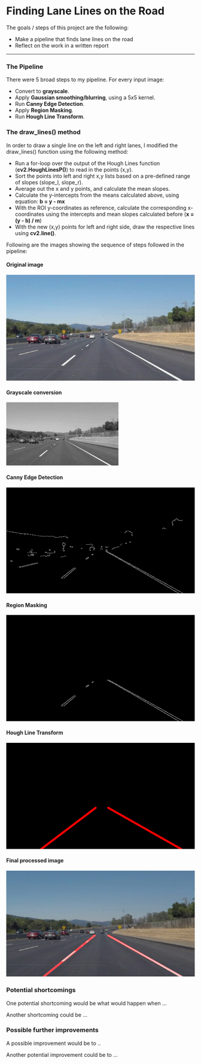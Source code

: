 # **Finding Lane Lines on the Road** 

The goals / steps of this project are the following:
* Make a pipeline that finds lane lines on the road
* Reflect on the work in a written report


[//]: # (Image References)

[image1]: ../test_images/solidWhiteCurve.jpg "Original"
[image2]: ../examples/grayscale.jpg "Grayscale"
[image3]: ../test_images_canny_output/solidWhiteCurve.jpg "Canny detected lines"
[image4]: ../test_images_masked_output/solidWhiteCurve.jpg "Region Masking"
[image5]: ../test_images_hough_output/solidWhiteCurve.jpg "Hough Transform"
[image6]: ../test_images_output/p1_examples/solidWhiteCurve.jpg "Final image"

---

### The Pipeline

There were 5 broad steps to my pipeline. For every input image:

* Convert to **grayscale**.
* Apply **Gaussian smoothing/blurring**, using a 5x5 kernel.
* Run **Canny Edge Detection**.
* Apply **Region Masking**.
* Run **Hough Line Transform**.

### The draw_lines() method

In order to draw a single line on the left and right lanes, I modified the draw_lines() function using the following method:

* Run a for-loop over the output of the Hough Lines function (**cv2.HoughLinesP()**) to read in the points (x,y).
* Sort the points into left and right x,y lists based on a pre-defined range of slopes (slope_l, slope_r).
* Average out the x and y points, and calculate the mean slopes. 
* Calculate the y-intercepts from the means calculated above, using equation: **b = y - mx**
* With the ROI y-coordinates as reference, calculate the corresponding x-coordinates using the intercepts and mean slopes calculated before (**x = (y - b) / m**)
* With the new (x,y) points for left and right side, draw the respective lines using **cv2.line()**.

Following are the images showing the sequence of steps followed in the pipeline: 

#### Original image
![alt text][image1]

#### Grayscale conversion
![alt text][image2]

#### Canny Edge Detection
![alt text][image3]

#### Region Masking
![alt text][image4]

#### Hough Line Transform
![alt text][image5]

#### Final processed image
![alt text][image6]


### Potential shortcomings


One potential shortcoming would be what would happen when ... 

Another shortcoming could be ...


### Possible further improvements

A possible improvement would be to ..

Another potential improvement could be to ...

